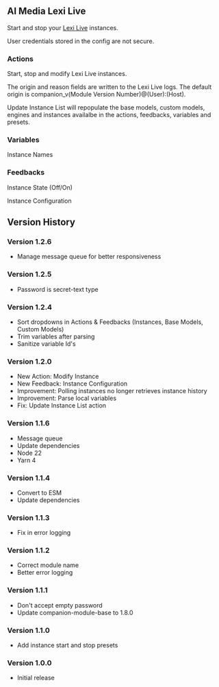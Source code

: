 ## AI Media Lexi Live

Start and stop your [Lexi Live](https://www.ai-media.tv/our-products/lexi-ai-powered-captioning-tool-kit/lexi-asr/) instances.

User credentials stored in the config are not secure.

### Actions

Start, stop and modify Lexi Live instances.

The origin and reason fields are written to the Lexi Live logs. The default origin is companion_v(Module Version Number)@(User):(Host).

Update Instance List will repopulate the base models, custom models, engines and instances availalbe in the actions, feedbacks, variables and presets.

### Variables

Instance Names

### Feedbacks

Instance State (Off/On)

Instance Configuration

## Version History

### Version 1.2.6
- Manage message queue for better responsiveness

### Version 1.2.5
- Password is secret-text type

### Version 1.2.4
- Sort dropdowns in Actions & Feedbacks (Instances, Base Models, Custom Models)
- Trim variables after parsing
- Sanitize variable Id's

### Version 1.2.0
- New Action: Modify Instance
- New Feedback: Instance Configuration
- Improvement: Polling instances no longer retrieves instance history
- Improvement: Parse local variables
- Fix: Update Instance List action

### Version 1.1.6

- Message queue
- Update dependencies
- Node 22
- Yarn 4

### Version 1.1.4

- Convert to ESM
- Update dependencies

### Version 1.1.3

- Fix in error logging

### Version 1.1.2

- Correct module name
- Better error logging

### Version 1.1.1

- Don't accept empty password
- Update companion-module-base to 1.8.0

### Version 1.1.0

- Add instance start and stop presets

### Version 1.0.0

- Initial release
